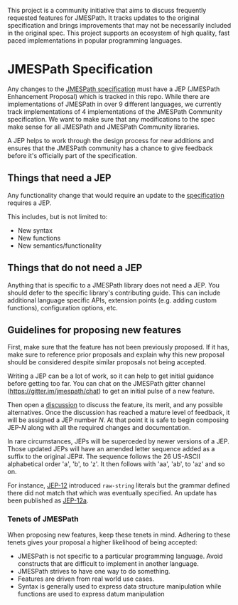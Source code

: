 This project is a community initiative that aims to discuss frequently requested features for JMESPath.
It tracks updates to the original specification and brings improvements that may not be necessarily included in the original spec.
This project supports an ecosystem of high quality, fast paced implementations in popular programming languages.

# JMESPath Specification

Any changes to the [JMESPath specification](https://jmespath.site/main/#specification) must have a JEP (JMESPath Enhancement Proposal) which is tracked in this repo. While there are implementations of JMESPath in over 9 different languages, we currently track implementations of 4 implementations of the JMESPath Community specification. We want to make sure that any modifications to the spec make sense for all JMESPath and JMESPath Community libraries.

A JEP helps to work through the design process for new additions and ensures that the JMESPath community has a chance to give feedback before it's officially part of the specification.

## Things that need a JEP

Any functionality change that would require an update to the [specification](https://jmespath.site/main/#specification) requires a JEP.

This includes, but is not limited to:

* New syntax
* New functions
* New semantics/functionality

## Things that do not need a JEP

Anything that is specific to a JMESPath library does not need a JEP. You should defer to the specific library's contributing guide. This can include
additional language specific APIs, extension points (e.g. adding custom functions), configuration options, etc.

## Guidelines for proposing new features

First, make sure that the feature has not been previously proposed. If it has, make sure to reference prior proposals and explain why this new
proposal should be considered despite similar proposals not being accepted.

Writing a JEP can be a lot of work, so it can help to get initial guidance before getting too far. You can chat on the JMESPath gitter channel
(https://gitter.im/jmespath/chat) to get an initial pulse of a new feature.

Then open a [discussion](https://github.com/jmespath-community/jmespath.spec/discussions) to discuss the feature, its merit, and any possible alternatives.
Once the discussion has reached a mature level of feedback, it will be assigned a JEP number _N_.
At that point it is safe to begin composing JEP-_N_ along with all the required changes and documentation.

In rare circumstances, JEPs will be superceded by newer versions of a JEP. Those
updated JEPs will have an amended letter sequence added as a suffix to the original JEP#.
The sequence follows the 26 US-ASCII alphabetical order 'a', 'b', to 'z'. It then follows with
'aa', 'ab', to 'az' and so on.

For instance, [JEP-12](./jep-012-raw-string-literals.md) introduced `raw-string`
literals but the grammar defined there did not match that which was eventually specified. An update has been published as
[JEP-12a](./jep-012a-raw-string-literals.md).

### Tenets of JMESPath

When proposing new features, keep these tenets in mind. Adhering to these tenets gives your proposal a higher likelihood of being accepted:

* JMESPath is not specific to a particular programming language. Avoid constructs that are difficult to implement in another language.
* JMESPath strives to have one way to do something.
* Features are driven from real world use cases.
* Syntax is generally used to express data structure manipulation while functions are used to express datum manipulation
